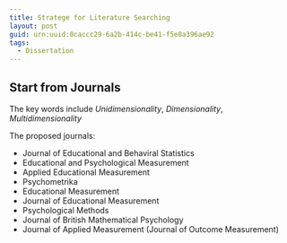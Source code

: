 ```yaml
---
title: Stratege for Literature Searching
layout: post
guid: urn:uuid:0caccc29-6a2b-414c-be41-f5e8a396ae92
tags:
  - Dissertation 
---
```


## Start from Journals

The key words include *Unidimensionality*, *Dimensionality*, *Multidimensionality*

The proposed journals:

- Journal of Educational and Behaviral Statistics
- Educational and Psychological Measurement
- Applied Educational Measurement
- Psychometrika
- Educational Measurement
- Journal of Educational Measurement
- Psychological Methods
- Journal of British Mathematical Psychology
- Journal of Applied Measurement (Journal of Outcome Measurement)
